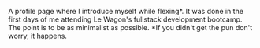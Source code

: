 A profile page where I introduce myself while flexing*. It was done in the first days of me attending Le Wagon's fullstack development bootcamp.
The point is to be as minimalist as possible.
*If you didn't get the pun don't worry, it happens.
